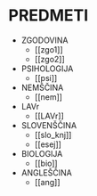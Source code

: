 # PREDMETI
 - ZGODOVINA
	 - [[zgo1]]
	 - [[zgo2]]
- PSIHOLOGIJA
	- [[psi]]
- NEMŠČINA
	- [[nem]]
- LAVr
	- [[LAVr]]
- SLOVENŠČINA
	- [[slo_knj]]
	- [[esej]]
- BIOLOGIJA
	- [[bio]]
- ANGLEŠČINA
	- [[ang]]